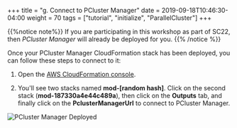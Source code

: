 +++
title = "g. Connect to PCluster Manager"
date = 2019-09-18T10:46:30-04:00
weight = 70
tags = ["tutorial", "initialize", "ParallelCluster"]
+++

{{%notice note%}}
If you are participating in this workshop as part of SC22, then *PCluster Manager* will already be deployed for you. 
{{% /notice %}}

Once your PCluster Manager CloudFormation stack has been deployed, you can follow these steps to connect to it:

1. Open the [AWS CloudFormation console](https://console.aws.amazon.com/cloudformation/home).

2. You'll see two stacks named **mod-[random hash]**. Click on the second stack (**mod-187330a4e44c489a**), then click on the **Outputs** tab, and finally click on the **PclusterManagerUrl** to connect to PCluster Manager.

![PCluster Manager Deployed](/images/sc22/pcluster-deployed.png)

